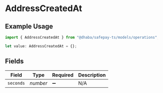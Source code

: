 # AddressCreatedAt

## Example Usage

```typescript
import { AddressCreatedAt } from "@dhaba/safepay-ts/models/operations";

let value: AddressCreatedAt = {};
```

## Fields

| Field              | Type               | Required           | Description        |
| ------------------ | ------------------ | ------------------ | ------------------ |
| `seconds`          | *number*           | :heavy_minus_sign: | N/A                |